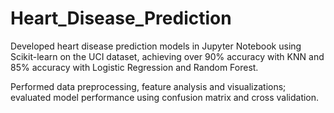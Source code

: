 # Heart_Disease_Prediction
Developed heart disease prediction models in Jupyter Notebook using Scikit-learn on the UCI dataset, achieving over 90% accuracy with KNN and 85% accuracy with Logistic Regression and Random Forest.

Performed data preprocessing, feature analysis and visualizations; evaluated model performance using confusion matrix and cross validation.
